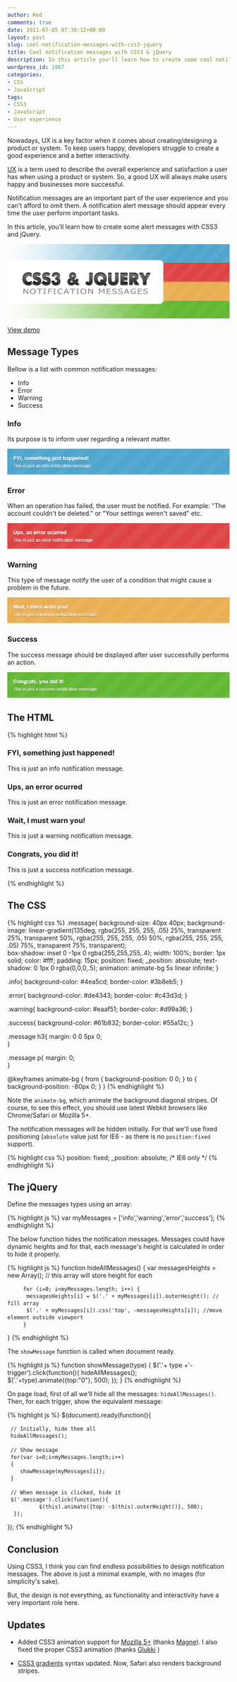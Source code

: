 ```yaml
---
author: Red
comments: true
date: 2011-07-05 07:30:12+00:00
layout: post
slug: cool-notification-messages-with-css3-jquery
title: Cool notification messages with CSS3 & jQuery
description: In this article you'll learn how to create some cool notification messages with CSS3 and jQuery.
wordpress_id: 1867
categories:
- CSS
- JavaScript
tags:
- CSS3
- JavaScript
- User experience
---
```


Nowadays, UX is a key factor when it comes about creating/designing a product or system. To keep users happy, developers struggle to create a good experience and a better interactivity.

[UX](http://en.wikipedia.org/wiki/User_experience) is a term used to describe the overall experience and satisfaction a user has when using a product or system. So, a good UX will always make users happy and businesses more successful. 

Notification messages are an important part of the user experience and you can't afford to omit them. A notification alert message should appear every time the user perform important tasks.

In this article, you'll learn how to create some alert messages with CSS3 and jQuery.

![](/wp-content/uploads/2011/07/css3-jquery-notification-messages.jpg)

<!-- more -->

[View demo](/wp-content/uploads/2011/07/cool-notification-messages-with-css3-and-jquery-demo.html)

## Message Types

Bellow is a list with common notification messages:
	
  * Info	
  * Error	
  * Warning	
  * Success

### Info

Its purpose is to inform user regarding a relevant matter.

![CSS3 info message](/wp-content/uploads/2011/07/info-msg.png)


### Error

When an operation has failed, the user must be notified. For example: "The account couldn't be deleted." or "Your settings weren't saved" etc.

![CSS3 error message](/wp-content/uploads/2011/07/error-msg.png)

### Warning


This type of message notify the user of a condition that might cause a problem in the future.

![CSS3 warning message](/wp-content/uploads/2011/07/warning-msg.png)

### Success

The success message should be displayed after user successfully performs an action.

![CSS3 success message](/wp-content/uploads/2011/07/success-msg.png)

## The HTML

{% highlight html %}
<div class="info message">
 <h3>FYI, something just happened!</h3>
 <p>This is just an info notification message.</p>
</div>

<div class="error message">
 <h3>Ups, an error ocurred</h3>
 <p>This is just an error notification message.</p>
</div>

<div class="warning message">
 <h3>Wait, I must warn you!</h3>
 <p>This is just a warning notification message.</p>
</div>

<div class="success message">
 <h3>Congrats, you did it!</h3>
 <p>This is just a success notification message.</p>
</div>
{% endhighlight %}

## The CSS

{% highlight css %}
.message{
    background-size: 40px 40px;
    background-image: linear-gradient(135deg, rgba(255, 255, 255, .05) 25%, transparent 25%,
                        transparent 50%, rgba(255, 255, 255, .05) 50%, rgba(255, 255, 255, .05) 75%,
                        transparent 75%, transparent);                                      
     box-shadow: inset 0 -1px 0 rgba(255,255,255,.4);
     width: 100%;
     border: 1px solid;
     color: #fff;
     padding: 15px;
     position: fixed;
     _position: absolute;
     text-shadow: 0 1px 0 rgba(0,0,0,.5);
     animation: animate-bg 5s linear infinite;
}

.info{
     background-color: #4ea5cd;
     border-color: #3b8eb5;
}

.error{
     background-color: #de4343;
     border-color: #c43d3d;
}
     
.warning{
     background-color: #eaaf51;
     border-color: #d99a36;
}

.success{
     background-color: #61b832;
     border-color: #55a12c;
}

.message h3{
     margin: 0 0 5px 0;                                                  
}

.message p{
     margin: 0;                                                  
}

@keyframes animate-bg {
    from {
        background-position: 0 0;
    }
    to {
       background-position: -80px 0;
    }
}
{% endhighlight %}

Note the `animate-bg`, which animate the background diagonal stripes. Of course, to see this effect, you should use latest Webkit browsers like  Chrome/Safari or Mozilla 5+.

The notification messages will be hidden initially. For that we'll use fixed positioning (`absolute` value just for IE6 - as there is no `position:fixed` support).

{% highlight css %}
    position: fixed;
    _position: absolute; /* IE6 only */
{% endhighlight %}

## The jQuery

Define the messages types using an array:	

{% highlight js %}
var myMessages = ['info','warning','error','success'];
{% endhighlight %}  

The below function hides the notification messages. Messages could have dynamic heights and for that, each message's height is calculated in order to hide it properly.

{% highlight js %}
function hideAllMessages() {
         var messagesHeights = new Array(); // this array will store height for each
     
         for (i=0; i<myMessages.length; i++) {
          messagesHeights[i] = $('.' + myMessages[i]).outerHeight(); // fill array
          $('.' + myMessages[i]).css('top', -messagesHeights[i]); //move element outside viewport     
         }
}
{% endhighlight %} 

The `showMessage` function is called when document ready.

{% highlight js %}
function showMessage(type) {
    $('.'+ type +'-trigger').click(function(){
          hideAllMessages();                  
          $('.'+type).animate({top:"0"}, 500);
    });
}
{% endhighlight %}

On page load, first of all we'll hide all the messages: `hideAllMessages()`. Then, for each trigger, show the equivalent message:

{% highlight js %}
$(document).ready(function(){
     
     // Initially, hide them all
     hideAllMessages();
     
     // Show message
     for(var i=0;i<myMessages.length;i++)
     {
        showMessage(myMessages[i]);
     }
     
     // When message is clicked, hide it
     $('.message').click(function(){              
              $(this).animate({top: -$(this).outerHeight()}, 500);
      });        
     
});
{% endhighlight %}

## Conclusion

Using CSS3, I think you can find endless possibilities to design notification messages. The above is just a minimal example, with no images (for simplicity's sake).

But, the design is not everything, as functionality and interactivity have a very important role here.

## Updates
	
  * Added CSS3 animation support for [Mozilla 5+](https://developer.mozilla.org/en/CSS/CSS_animations#Defining_the_animation_sequence_using_keyframes) (thanks [Magne](http://www.red-team-design.com/cool-notification-messages-with-css3-jquery/comment-page-1#comment-33703)). I also fixed the proper CSS3 animation (thanks [Glukki](http://www.red-team-design.com/cool-notification-messages-with-css3-jquery/comment-page-1#comment-33688) ) 

  * [CSS3 gradients](http://leaverou.me/2010/12/checkered-stripes-other-background-patterns-with-css3-gradients/) syntax updated. Now, Safari also renders background stripes.